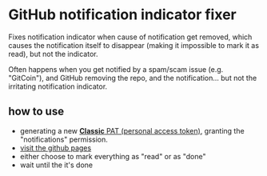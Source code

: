 # GitHub notification indicator fixer

Fixes notification indicator when cause of notification get removed, which causes the notification itself to disappear (making it impossible to mark it as read), but not the indicator.

Often happens when you get notified by a spam/scam issue (e.g. "GitCoin"), and GitHub removing the repo, and the notification... but not the irritating notification indicator.

## how to use

- generating a new [**Classic** PAT (personal access token)](https://github.com/settings/tokens/new), granting the "notifications" permission.
- [visit the github pages](https://furriousfox.github.io/github-notification-indicator-fixer/)
- either choose to mark everything as "read" or as "done"
- wait until the it's done

